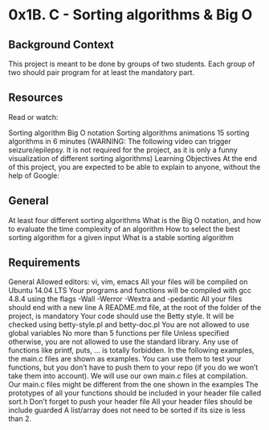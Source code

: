 # 0x1B. C - Sorting algorithms & Big O

## Background Context
This project is meant to be done by groups of two students. Each group of two should pair program for at least the mandatory part.

## Resources
Read or watch:

Sorting algorithm
Big O notation
Sorting algorithms animations
15 sorting algorithms in 6 minutes (WARNING: The following video can trigger seizure/epilepsy. It is not required for the project, as it is only a funny visualization of different sorting algorithms)
Learning Objectives
At the end of this project, you are expected to be able to explain to anyone, without the help of Google:

## General
At least four different sorting algorithms
What is the Big O notation, and how to evaluate the time complexity of an algorithm
How to select the best sorting algorithm for a given input
What is a stable sorting algorithm

## Requirements
General
Allowed editors: vi, vim, emacs
All your files will be compiled on Ubuntu 14.04 LTS
Your programs and functions will be compiled with gcc 4.8.4 using the flags -Wall -Werror -Wextra and -pedantic
All your files should end with a new line
A README.md file, at the root of the folder of the project, is mandatory
Your code should use the Betty style. It will be checked using betty-style.pl and betty-doc.pl
You are not allowed to use global variables
No more than 5 functions per file
Unless specified otherwise, you are not allowed to use the standard library. Any use of functions like printf, puts, … is totally forbidden.
In the following examples, the main.c files are shown as examples. You can use them to test your functions, but you don’t have to push them to your repo (if you do we won’t take them into account). We will use our own main.c files at compilation. Our main.c files might be different from the one shown in the examples
The prototypes of all your functions should be included in your header file called sort.h
Don’t forget to push your header file
All your header files should be include guarded
A list/array does not need to be sorted if its size is less than 2.